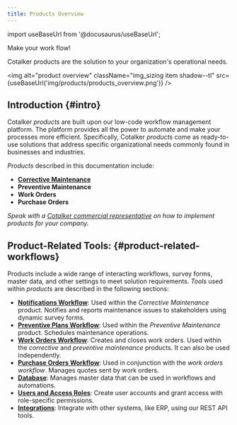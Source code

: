 ```yaml
---
title: Products Overview
---
```


import useBaseUrl from '@docusaurus/useBaseUrl'; 

<span className="align-center text-center hero__title">Make your work flow!</span>

<span className="align-center text-center hero__subtitle">Cotalker products are the solution to your organization's operational needs.</span>
<br/>

<img alt="product overview" className="img_sizing item shadow--tl" src={useBaseUrl('img/products/products_overview.png')} />
<br/>

## Introduction {#intro}

Cotalker _products_ are built upon our low-code workflow management platform. The platform provides all the power to automate and make your processes more efficient. Specifically, Cotalker _products_ come as ready-to-use solutions that address specific organizational needs commonly found in businesses and industries. 

_Products_ described in this documentation include:
- [**Corrective Maintenance**](/docs/products/corrective_maintenance/cm_overview)
- **Preventive Maintenance**
- **Work Orders**
- **Purchase Orders**

_Speak with a [Cotalker commercial representative](/docs/support/commercial) on how to implement products for your company._

## Product-Related Tools: {#product-related-workflows}
Products include a wide range of interacting workflows, survey forms, master data, and other settings to meet solution requirements. 
_Tools_ used within _products_ are described in the following sections:

- [**Notifications Workflow**](/docs/products/workflows/notifications/overview): Used within the _Corrective Maintenance_ product. Notifies and reports maintenance issues to stakeholders using dynamic survey forms.
- [**Preventive Plans Workflow**](/docs/products/workflows/preventive_plans/overview): Used within the _Preventive Maintenance_ product. Schedules maintenance operations.
- [**Work Orders Workflow**](/docs/products/workflows/work_orders/overview): Creates and closes work orders. Used within the _corrective_ and _preventive maintenance_ products. It can also be used independently.
- [**Purchase Orders Workflow**](/docs/products/workflows/budget_management/overview): Used in conjunction with the _work orders workflow_. Manages quotes sent by work orders.
- [**Database**](/docs/products/master_data): Manages master data that can be used in workflows and automations.
- [**Users and Access Roles**](/docs/products/users): Create user accounts and grant access with role-specific permissions.
- [**Integrations**](/docs/products/integrations): Integrate with other systems, like ERP, using our REST API tools.
